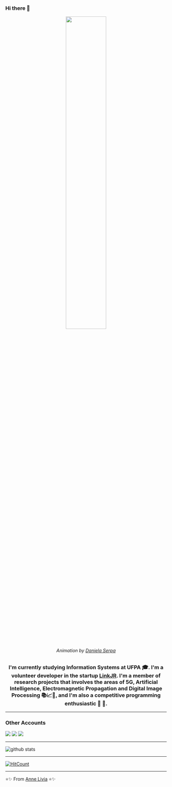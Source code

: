 ### Hi there 👋

<p align="center"><img width=50% src="https://miro.medium.com/max/1600/0*K2WLMTExLyida7OR.gif"></p>
<h6  align="center">Animation by <a href="https://dribbble.com/daniserpa" target="u_blank">Daniela Serpa</a></h6>

<h3 align="center">I'm currently studying Information Systems at UFPA 🎓. I'm a volunteer developer in the startup <a href="http://linkjrcastanhal.ufpa.br" target="u_blank">LinkJR</a>. I'm a member of research projects that involves the areas of 5G, Artificial Intelligence, Electromagnetic Propagation and Digital Image Processing 📚📈🔬, and I'm also a competitive programming enthusiastic 🤩 🎈. </h3>

---------------------------------------------------------------------------------------------------------------------------------------------------------------------------------
### Other Accounts
[<img src="https://img.shields.io/badge/instagram-%23E4405F.svg?&style=for-the-badge&logo=instagram&logoColor=white"/>](http://instagram.com/anneliviia)
[<img src="https://img.shields.io/badge/facebook-%231877F2.svg?&style=for-the-badge&logo=facebook&logoColor=white"/>](facebook.com/annelivia)
[<img src="https://img.shields.io/badge/linkedin-%230077B5.svg?&style=for-the-badge&logo=linkedin&logoColor=white"/>](https://www.linkedin.com/in/annelivia/)

---------------------------------------------------------------------------------------------------------------------------------------------------------------------------------

![github stats](https://github-readme-stats.vercel.app/api?username=AnneLivia&show_icons=true)


---------------------------------------------------------------------------------------------------------------------------------------------------------------------------------

[![HitCount](http://hits.dwyl.com/annelivia/annelivia.svg)](http://hits.dwyl.com/annelivia/annelivia) <br>

---------------------------------------------------------------------------------------------------------------------------------------------------------------------------------

⭐️✨ From [Anne Livia](github.com/annelivia) ⭐️✨
<!--
**AnneLivia/AnneLivia** is a ✨ _special_ ✨ repository because its `README.md` (this file) appears on your GitHub profile.

Here are some ideas to get you started:

- 🔭 I’m currently working on ...
- 🌱 I’m currently learning ...
- 👯 I’m looking to collaborate on ...
- 🤔 I’m looking for help with ...
- 💬 Ask me about ...
- 📫 How to reach me: ...
- 😄 Pronouns: ...
- ⚡ Fun fact: ...
-->
